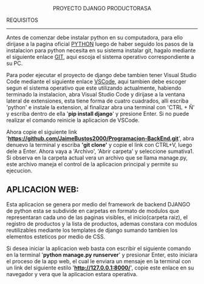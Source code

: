 <div align="center">
  PROYECTO DJANGO PRODUCTORASA
</div>


REQUISITOS


-----

Antes de comenzar debe instalar python en su computadora, para ello dirijase a la pagina oficial [PYTHON](https://www.python.org/downloads/) luego de haber seguido los pasos de la instalacion para python necesita en su sistema instalar git, hagalo mediante el siguiente enlace [GIT](https://git-scm.com/download/), aqui escoja el sistema operativo correspondiente a su PC.

Para poder ejecutar el proyecto de django debe tambien tener Visual Studio Code mediante el siguiente enlace [VSCode](https://code.visualstudio.com/download), aqui tambien debe escoger segun el sistema operativo que este utilizando actualmente,
habiendo terminado la instalacion, abra Visual Studio Code y dirijase a la ventana lateral de extensiones, esta tiene forma de
cuatro cuadrados, alli escriba 'python' e instale la extension, al finalizar abra una terminal con 'CTRL + Ñ' y escriba dentro de
ella '**pip install django**' y presione Enter. Si no puede realizar el comando reinicie la aplicacion de VSCode.

Ahora copie el siguiente link '**https://github.com/JaimeBustos2000/Programacion-BackEnd.git**', abra denuevo la terminal y escriba **'git clone'** y copie el link con CTRL+V, luego dele a Enter. Ahora vaya a 'Archivo', 'Abrir carpeta' y seleccione sumativa1. Si observa en la carpeta actual vera un archivo que se llama manage.py, este archivo maneja el control de la aplicacion principal y permite su ejecucion.

APLICACION WEB:
-----
Esta aplicacion se genera por medio del framework de backend DJANGO de python esta se subdivide en carpetas en formato de modulos que representaran cada uno de las paginas visibles, el inicio(carpeta raiz), el registro de productos y la lista de productos, ademas constara con modulos reutilizables mediante los templates de django sumando tambien los elementos esteticos por medio de CSS.

Si desea iniciar la aplicacion web basta con escribir el siguiente comando en la terminal '**python manage.py runserver**' y presionar Enter, esto iniciara el proceso de la app web, el cual le enviara un mensaje en la terminal con un link del siguiente estilo '**http://127.0.0.1:8000/**', copie este enlace en su navegador y vera que la aplicacion estara operativa.

